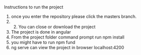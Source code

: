 Instructions to run the project
1.	once you enter the repository please click the masters branch.
2.	2. You can close or download the project
3.	The project is done in angular
4.	From the project folder command prompt run npm install
5.	you might have to run npm fund
6.	ng serve  can view the project in browser localhost:4200
